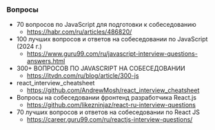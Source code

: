 
### Вопросы

- 70 вопросов по JavaScript для подготовки к собеседованию
  - https://habr.com/ru/articles/486820/
- 100 лучших вопросов и ответов на собеседовании по JavaScript (2024 г.)
  - https://www.guru99.com/ru/javascript-interview-questions-answers.html
- 300+ ВОПРОСОВ ПО JAVASCRIPT НА СОБЕСЕДОВАНИИ
  - https://itvdn.com/ru/blog/article/300-js
- react_interview_cheatsheet
  - https://github.com/AndrewMosh/react_interview_cheatsheet
- Вопросы на собеседовании фронтенд разработчика React.js
  - https://github.com/likezninjaz/react-ru-interview-questions
- 70 лучших вопросов и ответов на собеседовании по React JS
  - https://career.guru99.com/ru/reactjs-interview-questions/
